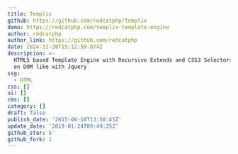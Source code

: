 ```yaml
---
title: Templix
github: https://github.com/redcatphp/templix
demo: https://redcatphp.com/templix-template-engine
author: redcatphp
author_link: https://github.com/redcatphp
date: 2024-11-28T15:12:59.874Z
description: >-
  HTML5 based Template Engine with Recursive Extends and CSS3 Selectors to work
  on DOM like with Jquery
ssg:
  - HTML
css: []
ui: []
cms: []
category: []
draft: false
publish_date: '2015-08-18T13:50:45Z'
update_date: '2019-01-24T09:49:25Z'
github_star: 6
github_fork: 1
---
```

